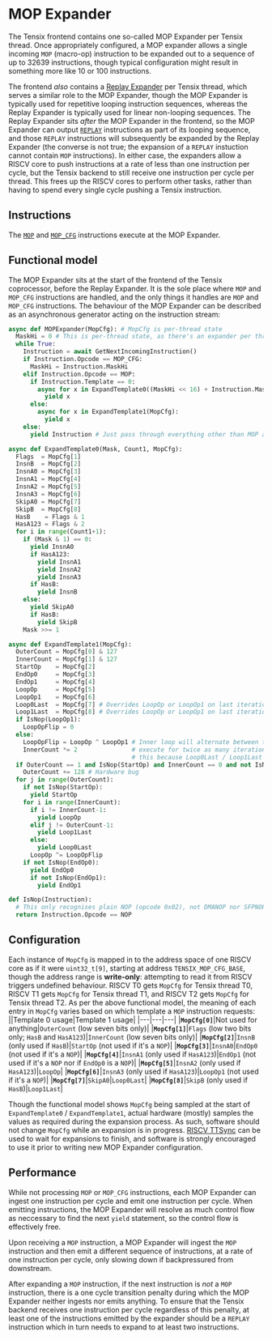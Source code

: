 # MOP Expander

The Tensix frontend contains one so-called MOP Expander per Tensix thread. Once appropriately configured, a MOP expander allows a single incoming `MOP` (macro-op) instruction to be expanded out to a sequence of up to 32639 instructions, though typical configuration might result in something more like 10 or 100 instructions.

The frontend _also_ contains a [Replay Expander](REPLAY.md) per Tensix thread, which serves a similar role to the MOP Expander, though the MOP Expander is typically used for repetitive looping instruction sequences, whereas the Replay Expander is typically used for linear non-looping sequences. The Replay Expander sits _after_ the MOP Expander in the frontend, so the MOP Expander can output [`REPLAY`](REPLAY.md) instructions as part of its looping sequence, and those `REPLAY` instructions will subsequently be expanded by the Replay Expander (the converse is not true; the expansion of a `REPLAY` instuction cannot contain `MOP` instructions). In either case, the expanders allow a RISCV core to push instructions at a rate of less than one instruction per cycle, but the Tensix backend to still receive one instruction per cycle per thread. This frees up the RISCV cores to perform other tasks, rather than having to spend every single cycle pushing a Tensix instruction.

## Instructions

The [`MOP`](MOP.md) and [`MOP_CFG`](MOP_CFG.md) instructions execute at the MOP Expander.

## Functional model

The MOP Expander sits at the start of the frontend of the Tensix coprocessor, before the Replay Expander. It is the sole place where `MOP` and `MOP_CFG` instructions are handled, and the only things it handles are `MOP` and `MOP_CFG` instructions. The behaviour of the MOP Expander can be described as an asynchronous generator acting on the instruction stream:

```py
async def MOPExpander(MopCfg): # MopCfg is per-thread state
  MaskHi = 0 # This is per-thread state, as there's an expander per thread
  while True:
    Instruction = await GetNextIncomingInstruction()
    if Instruction.Opcode == MOP_CFG:
      MaskHi = Instruction.MaskHi
    elif Instruction.Opcode == MOP:
      if Instruction.Template == 0:
        async for x in ExpandTemplate0((MaskHi << 16) + Instruction.MaskLo, Instruction.Count1, MopCfg):
          yield x
      else:
        async for x in ExpandTemplate1(MopCfg):
          yield x
    else:
      yield Instruction # Just pass through everything other than MOP and MOP_CFG

async def ExpandTemplate0(Mask, Count1, MopCfg):
  Flags  = MopCfg[1]
  InsnB  = MopCfg[2]
  InsnA0 = MopCfg[3]
  InsnA1 = MopCfg[4]
  InsnA2 = MopCfg[5]
  InsnA3 = MopCfg[6]
  SkipA0 = MopCfg[7]
  SkipB  = MopCfg[8]
  HasB    = Flags & 1
  HasA123 = Flags & 2
  for i in range(Count1+1):
    if (Mask & 1) == 0:
      yield InsnA0
      if HasA123:
        yield InsnA1
        yield InsnA2
        yield InsnA3
      if HasB:
        yield InsnB
    else:
      yield SkipA0
      if HasB:
        yield SkipB
    Mask >>= 1

async def ExpandTemplate1(MopCfg):
  OuterCount = MopCfg[0] & 127
  InnerCount = MopCfg[1] & 127
  StartOp    = MopCfg[2]
  EndOp0     = MopCfg[3]
  EndOp1     = MopCfg[4]
  LoopOp     = MopCfg[5]
  LoopOp1    = MopCfg[6]
  Loop0Last  = MopCfg[7] # Overrides LoopOp or LoopOp1 on last iteration of inner loop, if also last iteration of outer loop
  Loop1Last  = MopCfg[8] # Overrides LoopOp or LoopOp1 on last iteration of inner loop, if not last iteration of outer loop
  if IsNop(LoopOp1):
    LoopOpFlip = 0
  else:
    LoopOpFlip = LoopOp ^ LoopOp1 # Inner loop will alternate between the two instructions and will
    InnerCount *= 2               # execute for twice as many iterations. It is expressed like this
                                  # this because Loop0Last / Loop1Last override the last iteration.
  if OuterCount == 1 and IsNop(StartOp) and InnerCount == 0 and not IsNop(EndOp0):
    OuterCount += 128 # Hardware bug
  for j in range(OuterCount):
    if not IsNop(StartOp):
      yield StartOp
    for i in range(InnerCount):
      if i != InnerCount-1:
        yield LoopOp
      elif j != OuterCount-1:
        yield Loop1Last
      else:
        yield Loop0Last
      LoopOp ^= LoopOpFlip
    if not IsNop(EndOp0):
      yield EndOp0
      if not IsNop(EndOp1):
        yield EndOp1

def IsNop(Instruction):
  # This only recognises plain NOP (opcode 0x02), not DMANOP nor SFPNOP.
  return Instruction.Opcode == NOP
```

## Configuration

Each instance of `MopCfg` is mapped in to the address space of one RISCV core as if it were `uint32_t[9]`, starting at address `TENSIX_MOP_CFG_BASE`, though the address range is **write-only**: attempting to read it from RISCV triggers undefined behaviour. RISCV T0 gets `MopCfg` for Tensix thread T0, RISCV T1 gets `MopCfg` for Tensix thread T1, and RISCV T2 gets `MopCfg` for Tensix thread T2. As per the above functional model, the meaning of each entry in `MopCfg` varies based on which template a `MOP` instruction requests:
||Template 0 usage|Template 1 usage|
|---|---|---|
|**`MopCfg[0]`**|Not used for anything|`OuterCount` (low seven bits only)|
|**`MopCfg[1]`**|`Flags` (low two bits only; `HasB` and `HasA123`)|`InnerCount` (low seven bits only)|
|**`MopCfg[2]`**|`InsnB` (only used if `HasB`)|`StartOp` (not used if it's a `NOP`)|
|**`MopCfg[3]`**|`InsnA0`|`EndOp0` (not used if it's a `NOP`)|
|**`MopCfg[4]`**|`InsnA1` (only used if `HasA123`)|`EndOp1` (not used if it's a `NOP` nor if `EndOp0` is a `NOP`)|
|**`MopCfg[5]`**|`InsnA2` (only used if `HasA123`)|`LoopOp`|
|**`MopCfg[6]`**|`InsnA3` (only used if `HasA123`)|`LoopOp1` (not used if it's a `NOP`)|
|**`MopCfg[7]`**|`SkipA0`|`Loop0Last`|
|**`MopCfg[8]`**|`SkipB` (only used if `HasB`)|`Loop1Last`|

Though the functional model shows `MopCfg` being sampled at the start of `ExpandTemplate0` / `ExpandTemplate1`, actual hardware (mostly) samples the values as required during the expansion process. As such, software should not change `MopCfg` while an expansion is in progress. [RISCV TTSync](../BabyRISCV/TTSync.md) can be used to wait for expansions to finish, and software is strongly encouraged to use it prior to writing new MOP Expander configuration.

## Performance

While not processing `MOP` or `MOP_CFG` instructions, each MOP Expander can ingest one instruction per cycle and emit one instruction per cycle. When emitting instructions, the MOP Expander will resolve as much control flow as neccessary to find the next `yield` statement, so the control flow is effectively free.

Upon receiving a `MOP` instruction, a MOP Expander will ingest the `MOP` instruction and then emit a different sequence of instructions, at a rate of one instruction per cycle, only slowing down if backpressured from downstream.

After expanding a `MOP` instruction, if the next instruction is _not_ a `MOP` instruction, there is a one cycle transition penalty during which the MOP Expander neither ingests nor emits anything. To ensure that the Tensix backend receives one instruction per cycle regardless of this penalty, at least one of the instructions emitted by the expander should be a `REPLAY` instruction which in turn needs to expand to at least two instructions.
